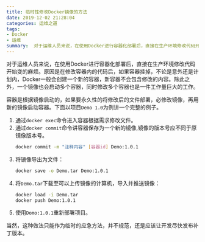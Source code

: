```yaml
---
title: 临时性修改Docker镜像的方法
date: 2019-12-02 21:28:04
categories: 运维之道
tags:
- Docker
- 运维
summary:  对于运维人员来说，在使用Docker进行容器化部署后，直接在生产环境修改代码开始变的麻烦。原因是在修改容器内的代码后，如果容器挂掉，不论是意外还是计划内……
---
```


对于运维人员来说，在使用Docker进行容器化部署后，直接在生产环境修改代码开始变的麻烦。原因是在修改容器内的代码后，如果容器挂掉，不论是意外还是计划内，Docker一般会创建一个新的容器，新容器不会包含修改的内容。除此之外，一个镜像也会启动多个容器，同时修改多个容器也是一件工作量巨大的工作。

容器是根据镜像启动的，如果要永久性的将修改后的文件部署，必修改镜像，再用新的镜像启动容器。下面以项目`Demo 1.0`为例讲一个完整的例子。

1. 通过`docker exec`命令进入容器根据需求修改文件。
2. 通过`docker commit`命令讲容器保存为一个新的镜像,镜像的版本号应不同于原镜像版本号。
    ```bash
    docker commit -m "注释内容" [容器id] Demo:1.0.1 
    ```
3. 将镜像导出为文件：
    ```bash
    docker save -o Demo.tar Demo:1.0.1
    ```
4. 将`Demo.tar`下载至可以上传镜像的计算机，导入并推送镜像：
    ```bash
    docker load -i Demo.tar
    docker push Demo:1.0.1
    ```
5. 使用`Domo:1.0.1`重新部署项目。

当然，这种做法只能作为临时的应急方法，并不规范，还是应该让开发尽快发布补丁版本。
